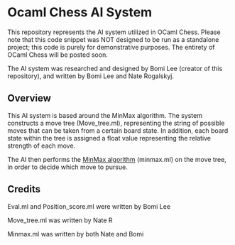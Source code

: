 # Ocaml Chess AI System

This repository represents the AI system utilized in OCaml Chess. Please note that this code snippet was NOT designed to be run as a standalone project; this code is purely for demonstrative purposes. The entirety of OCaml Chess will be posted soon.

The AI system was researched and designed by Bomi Lee (creator of this repository), and written by Bomi Lee and Nate Rogalskyj.

## Overview
This AI system is based around the MinMax algorithm. The system constructs a move tree (Move_tree.ml), representing the string of possible moves that can be taken from a certain board state. In addition, each board state within the tree is assigned a float value representing the relative strength of each move.

The AI then performs the [MinMax algorithm](https://en.wikipedia.org/wiki/Minimax) (minmax.ml) on the move tree, in order to decide which move to pursue.

## Credits

Eval.ml and Position_score.ml were written by Bomi Lee

Move_tree.ml was written by Nate R

Minmax.ml was written by both Nate and Bomi
